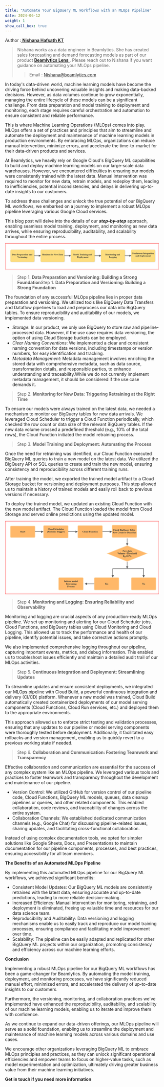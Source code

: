 ```yaml
---
title: "Automate Your BigQuery ML Workflows with an MLOps Pipeline"
date: 2024-06-12
weight: 1
show_call_box: true
---
```

Author :<a href="https://www.linkedin.com/in/nishana-hafsath-kt-384a05238/"> **Nishana Hafsath KT**</a><br>
>Nishana works as a data engineer in Beamlytics. She has created sales forecasting and demand forecasting models as part of our product <a href="/products/product-beamlytics-lens"> **Beamlytics Lens** </a>. Please reach out to Nishana if you want guidance on automating your MLOps pipeline.  
>>Email : <a href="mailto:nishana@beamlytics.com">Nishana@beamlytics.com</a>

In today's data-driven world, machine learning models have become the driving force behind uncovering valuable insights and making data-backed decisions. However, as data volumes continue to grow exponentially, managing the entire lifecycle of these models can be a significant challenge. From data preparation and model training to deployment and monitoring, each stage requires careful orchestration and automation to ensure consistent and reliable performance.

This is where Machine Learning Operations (MLOps) comes into play. MLOps offers a set of practices and principles that aim to streamline and automate the deployment and maintenance of machine learning models in production environments. By embracing MLOps, organizations can reduce manual intervention, minimize errors, and accelerate the time-to-market for their data-driven products and services.

At Beamlytics, we heavily rely on Google Cloud's BigQuery ML capabilities to build and deploy machine learning models on our large-scale data warehouses. However, we encountered difficulties in ensuring our models were consistently trained with the latest data. Manual intervention was required to monitor for new data, retrain models, and redeploy them, leading to inefficiencies, potential inconsistencies, and delays in delivering up-to-date insights to our customers.

To address these challenges and unlock the true potential of our BigQuery ML workflows, we embarked on a journey to implement a robust MLOps pipeline leveraging various Google Cloud services. 

This blog post will delve into the details of our ***step-by-step*** approach, enabling seamless model training, deployment, and monitoring as new data arrives, while ensuring reproducibility, auditability, and scalability throughout the entire process.

<img src="/images/image1.png" alt="ProcessFlow"/>

> Step 1. **Data Preparation and Versioning: Building a Strong Foundation**Step 1. **Data Preparation and Versioning: Building a Strong Foundation**

The foundation of any successful MLOps pipeline lies in proper data preparation and versioning. We utilized tools like BigQuery Data Transfers and Dataflow pipelines to load and preprocess our data into BigQuery tables. To ensure reproducibility and auditability of our models, we implemented data versioning.

- *Storage*: In our product, we only use BigQuery to store raw and pipeline-processed data. However, if the use case requires data versioning, the option of using Cloud Storage buckets can be employed.
- *Clear Naming Conventions*: We implemented a clear and consistent naming convention for data versions, including timestamps or version numbers, for easy identification and tracking.
- *Metadata Management*: Metadata management involves enriching the stored data with comprehensive metadata, such as data source, transformation details, and responsible parties, to enhance understanding and traceability.While we do not currently implement metadata management, it should be considered if the use case demands it.

> Step 2.  **Monitoring for New Data: Triggering Retraining at the Right Time**

To ensure our models were always trained on the latest data, we needed a mechanism to monitor our BigQuery tables for new data arrivals. We leveraged Cloud Scheduler to trigger a Cloud Function periodically, which checked the row count or data size of the relevant BigQuery tables. If the new data volume crossed a predefined threshold (e.g., 10% of the total rows), the Cloud Function initiated the model retraining process.

> Step 3. **Model Training and Deployment: Automating the Process**

Once the need for retraining was identified, our Cloud Function executed BigQuery ML queries to train a new model on the latest data. We utilized the BigQuery API or SQL queries to create and train the new model, ensuring consistency and reproducibility across different training runs.

After training the model, we exported the trained model artifact to a Cloud Storage bucket for versioning and deployment purposes. This step allowed us to maintain a history of trained models and easily roll back to previous versions if necessary.

To deploy the trained model, we updated an existing Cloud Function with the new model artifact. The Cloud Function loaded the model from Cloud Storage and served online predictions using the updated model.

<img src="/images/image5.png" alt="MLOps"/>

> Step 4. **Monitoring and Logging: Ensuring Reliability and Observability**

Monitoring and logging are crucial aspects of any production-ready MLOps pipeline. We set up monitoring and alerting for our Cloud Scheduler jobs, Cloud Functions, and BigQuery tables using Cloud Monitoring and Cloud Logging. This allowed us to track the performance and health of our pipeline, identify potential issues, and take corrective actions promptly.

We also implemented comprehensive logging throughout our pipeline, capturing important events, metrics, and debug information. This enabled us to troubleshoot issues efficiently and maintain a detailed audit trail of our MLOps activities.

> Step 5. **Continuous Integration and Deployment: Streamlining Updates**

To streamline updates and ensure consistent deployments, we integrated our MLOps pipeline with Cloud Build, a powerful continuous integration and delivery (CI/CD) platform. Whenever a new model was trained, Cloud Build automatically created containerized deployments of our model serving components (Cloud Functions, Cloud Run services, etc.) and deployed them to the appropriate environments.

This approach allowed us to enforce strict testing and validation processes, ensuring that any updates to our pipeline or model serving components were thoroughly tested before deployment. Additionally, it facilitated easy rollbacks and version management, enabling us to quickly revert to a previous working state if needed.



> Step 6. **Collaboration and Communication: Fostering Teamwork and Transparency**

Effective collaboration and communication are essential for the success of any complex system like an MLOps pipeline. We leveraged various tools and practices to foster teamwork and transparency throughout the development and maintenance of our pipeline.

- Version Control: We utilized GitHub for version control of our pipeline code, Cloud Functions, BigQuery ML models, queues, data cleanup pipelines or queries, and other related components. This enabled collaboration, code reviews, and traceability of changes across the entire system.
- Collaboration Channels: We established dedicated communication channels (e.g., Google Chat) for discussing pipeline-related issues, sharing updates, and facilitating cross-functional collaboration.

Instead of using complex documentation tools, we opted for simpler solutions like Google Sheets, Docs, and Presentations to maintain documentation for our pipeline components, processes, and best practices, ensuring accessibility for all team members.

**The Benefits of an Automated MLOps Pipeline**

By implementing this automated MLOps pipeline for our BigQuery ML workflows, we achieved significant benefits:

- Consistent Model Updates: Our BigQuery ML models are consistently retrained with the latest data, ensuring accurate and up-to-date predictions, leading to more reliable decision-making.
- Increased Efficiency: Manual intervention for monitoring, retraining, and deployment is eliminated, freeing up valuable time and resources for our data science team.
- Reproducibility and Auditability: Data versioning and logging mechanisms enable us to easily track and reproduce our model training processes, ensuring compliance and facilitating model improvement over time.
- Scalability: The pipeline can be easily adapted and replicated for other BigQuery ML projects within our organization, promoting consistency and efficiency across our machine learning efforts.

**Conclusion**

Implementing a robust MLOps pipeline for our BigQuery ML workflows has been a game-changer for Beamlytics. By automating the model training, deployment, and monitoring processes, we have significantly reduced manual effort, minimized errors, and accelerated the delivery of up-to-date insights to our customers.

Furthermore, the versioning, monitoring, and collaboration practices we've implemented have enhanced the reproducibility, auditability, and scalability of our machine learning models, enabling us to iterate and improve them with confidence.

As we continue to expand our data-driven offerings, our MLOps pipeline will serve as a solid foundation, enabling us to streamline the deployment and maintenance of machine learning models across various domains and use cases.

We encourage other organizations leveraging BigQuery ML to embrace MLOps principles and practices, as they can unlock significant operational efficiencies and empower teams to focus on higher-value tasks, such as model experimentation and optimization, ultimately driving greater business value from their machine learning initiatives.



**Get in touch if you need more information**
